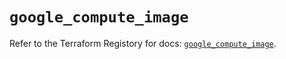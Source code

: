 # `google_compute_image`

Refer to the Terraform Registory for docs: [`google_compute_image`](https://registry.terraform.io/providers/hashicorp/google/4.75.0/docs/resources/compute_image).
